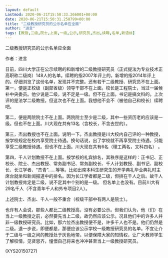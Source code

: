 ```yaml
---
layout: default
Lastmod: 2020-06-21T15:50:33.266001+00:00
date: 2020-06-21T15:50:31.258799+00:00
title: "二级教授研究员的公示名单应全面"
author: "进言"
tags: [教授,二级,院士,上面,一级,公示,研究员,杰出,续聘,名单,新语丝]
---
```


二级教授研究员的公示名单应全面

作者：进言

日前，四川大学正在公示续聘的和新增的二级教授研究员（正式提法为专业技术正高职称二级岗）148人的名单。续聘的指2007年评上的，新增的指2014年评上的。仔细浏览了这份名单，发现并不完整。还有若干二级教授、研究员不在上面。第一，便是正校级（副部省级）领导干部不在上面。校长是工程院士，当过一届候补中央委员。他少说是二级，说不定是一级。但不在上面。书记是搞文科的。上次评的是法学二级教授。但这次也不在上面。我想他不会不（被他自己和校长）续聘吧。

第二，便是两院院士不在上面。两院院士至少是二级，其中一些资历老的应该是一级。但也不在上面。川大现在共有13名（含校长，不含去世的）。

第三，杰出教授也不在上面。说明一下。杰出教授是川大校内自己评的一种教授，按学校规定在校内享受院士待遇。换句话说，出了学校就不再享受院士待遇，只能享受二级教授待遇。但也不在上面。川大现在共有6名（理工两名，文科四名） 。

第四，千人计划教授不在上面。按学校的礼宾排名，其秩序是这样的：正书记、正校长、院士、杰出教授、常务副书记、常务副校长、千人计划教授、副书记、副校长、长江学者、“杰青”……等等。比如出席本科生研究生的开学典礼毕业典礼时主席台就坐和新闻报道中的排名。因为长江学者都是二级，但排在千人之后。故千人计划教授肯定是二级，说不定其中个别的是一级。 但名单上也没有。目前川大有29名千人（不含青年千人和外专项目2人）。

上述院士、杰出、千人一般不重合（校级干部中有两人是院士）。

也许有人会说，那些人都比二级教授高，没有必要公示。但我们认为，他（们）在当上一级教授之前，必然要先当上二级，故仍然应该公示。况且他们中的许多人并非一级教授研究员。比如，那六位杰出教授便不是，许多千人也不是。他们仍然是二级。退一步说，即便都是，那便应该公示学校一级教授研究员的名单。不宜让介于二级与一级之间的教授处于灰色地带。以便保障大家的知情权，让广大教师学生了解校情，见贤思齐，憧憬自己将来也冲冲甚至当上一级教授研究员。

(XYS20150727)

